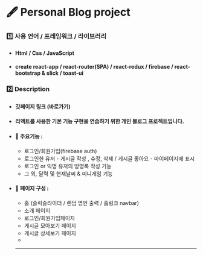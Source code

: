 # 🖋 Personal Blog project

### 1️⃣ 사용 언어 / 프레임워크 / 라이브러리
* #### Html / Css / JavaScript
* #### create react-app / react-router(SPA) / react-redux / firebase / react-bootstrap & slick / toast-ui

### 2️⃣ Description
* #### 깃페이지 링크 (바로가기)
* #### 리액트를 사용한 기본 기능 구현을 연습하기 위한 개인 블로그 프로젝트입니다.

* #### 🧾 주요기능 :
  * 로그인/회원가입(firebase auth)
  * 로그인한 유저 - 게시글 작성 , 수정, 삭제 / 게시글 좋아요 - 마이페이지에 표시
  * 로그인 or 익명 유저의 방명록 작성 기능
  * 그 외, 달력 및 현재날씨 & 미니게임 기능

* #### 🧾 페이지 구성 :
  * 홈 (슬릭슬라이더 / 랜덤 명언 출력 / 홈링크 navbar)
  * 소개 페이지
  * 로그인/회원가입페이지
  * 게시글 모아보기 페이지
  * 게시글 상세보기 페이지
  * 
    
    ***
